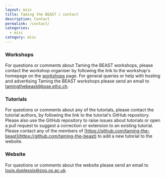 ```yaml
---
layout: misc
title: Taming the BEAST / contact
description: Contact
permalink: /contact/
categories:
  - misc
category: misc
---
```


### Workshops
For questions or comments about Taming the BEAST workshops, please contact the workshop organiser by following the link to the workshop's homepage on the [workshops](/workshops/) page. For general queries or help with hosting and advertising Taming the BEAST workshops please send an email to tamingthebeast@bsse.ethz.ch. 

### Tutorials
For questions or comments about any of the tutorials, please contact the tutorial authors, by following the link to the tutorial's GitHub repository. Please also use the GitHub repository to raise issues about tutorials or open a pull request to suggest a correction or extension to an existing tutorial. Please contact any of the members of [https://github.com/taming-the-beast](https://github.com/taming-the-beast) to add a new tutorial to the website.



### Website
For questions or comments about the website please send an email to louis.duplessis@zoo.ox.ac.uk. 

